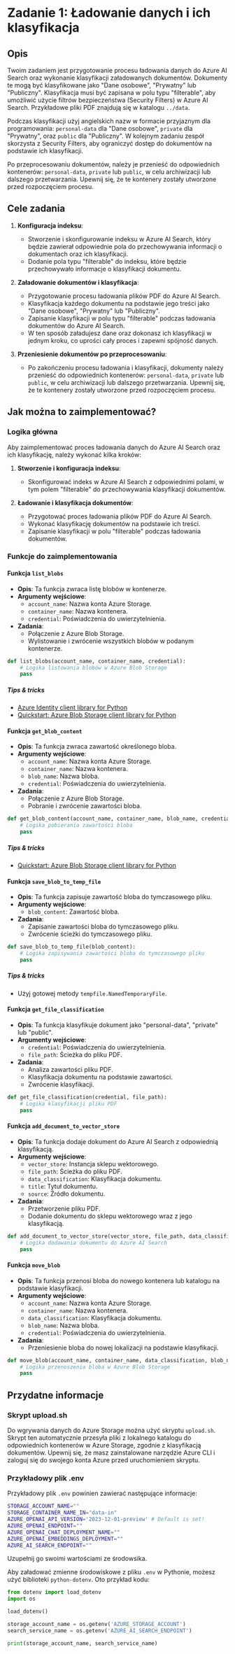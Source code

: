 # Zadanie 1: Ładowanie danych i ich klasyfikacja

## Opis

Twoim zadaniem jest przygotowanie procesu ładowania danych do Azure AI Search oraz wykonanie klasyfikacji załadowanych dokumentów. Dokumenty te mogą być klasyfikowane jako "Dane osobowe", "Prywatny" lub "Publiczny". Klasyfikacja musi być zapisana w polu typu "filterable", aby umożliwić użycie filtrów bezpieczeństwa (Security Filters) w Azure AI Search. Przykładowe pliki PDF znajdują się w katalogu `../data`.

Podczas klasyfikacji użyj angielskich nazw w formacie przyjaznym dla programowania: `personal-data` dla "Dane osobowe", `private` dla "Prywatny", oraz `public` dla "Publiczny". W kolejnym zadaniu zespół skorzysta z Security Filters, aby ograniczyć dostęp do dokumentów na podstawie ich klasyfikacji.

Po przeprocesowaniu dokumentów, należy je przenieść do odpowiednich kontenerów: `personal-data`, `private` lub `public`, w celu archiwizacji lub dalszego przetwarzania. Upewnij się, że te kontenery zostały utworzone przed rozpoczęciem procesu.

## Cele zadania

1. **Konfiguracja indeksu**:
   - Stworzenie i skonfigurowanie indeksu w Azure AI Search, który będzie zawierał odpowiednie pola do przechowywania informacji o dokumentach oraz ich klasyfikacji.
   - Dodanie pola typu "filterable" do indeksu, które będzie przechowywało informacje o klasyfikacji dokumentu.

2. **Załadowanie dokumentów i klasyfikacja**:
   - Przygotowanie procesu ładowania plików PDF do Azure AI Search.
   - Klasyfikacja każdego dokumentu na podstawie jego treści jako "Dane osobowe", "Prywatny" lub "Publiczny".
   - Zapisanie klasyfikacji w polu typu "filterable" podczas ładowania dokumentów do Azure AI Search.
   - W ten sposób załadujesz dane oraz dokonasz ich klasyfikacji w jednym kroku, co uprości cały proces i zapewni spójność danych.

3. **Przeniesienie dokumentów po przeprocesowaniu**:
   - Po zakończeniu procesu ładowania i klasyfikacji, dokumenty należy przenieść do odpowiednich kontenerów: `personal-data`, `private` lub `public`, w celu archiwizacji lub dalszego przetwarzania. Upewnij się, że te kontenery zostały utworzone przed rozpoczęciem procesu.

## Jak można to zaimplementować?

### Logika główna

Aby zaimplementować proces ładowania danych do Azure AI Search oraz ich klasyfikację, należy wykonać kilka kroków:

1. **Stworzenie i konfiguracja indeksu**:
   - Skonfigurować indeks w Azure AI Search z odpowiednimi polami, w tym polem "filterable" do przechowywania klasyfikacji dokumentów.

2. **Ładowanie i klasyfikacja dokumentów**:
   - Przygotować proces ładowania plików PDF do Azure AI Search.
   - Wykonać klasyfikację dokumentów na podstawie ich treści.
   - Zapisanie klasyfikacji w polu "filterable" podczas ładowania dokumentów.

### Funkcje do zaimplementowania

#### Funkcja `list_blobs`
- **Opis**: Ta funkcja zwraca listę blobów w kontenerze.
- **Argumenty wejściowe**:
  - `account_name`: Nazwa konta Azure Storage.
  - `container_name`: Nazwa kontenera.
  - `credential`: Poświadczenia do uwierzytelnienia.
- **Zadania**:
  - Połączenie z Azure Blob Storage.
  - Wylistowanie i zwrócenie wszystkich blobów w podanym kontenerze.

```python
def list_blobs(account_name, container_name, credential):
    # Logika listowania blobów w Azure Blob Storage
    pass
```

##### Tips & tricks

- [Azure Identity client library for Python](https://learn.microsoft.com/en-us/python/api/overview/azure/identity-readme?view=azure-python#authenticate-with-defaultazurecredential)
- [Quickstart: Azure Blob Storage client library for Python](https://learn.microsoft.com/en-us/azure/storage/blobs/storage-quickstart-blobs-python?tabs=managed-identity%2Croles-azure-portal%2Csign-in-azure-cli&pivots=blob-storage-quickstart-scratch)

#### Funkcja `get_blob_content`
- **Opis**: Ta funkcja zwraca zawartość określonego bloba.
- **Argumenty wejściowe**:
  - `account_name`: Nazwa konta Azure Storage.
  - `container_name`: Nazwa kontenera.
  - `blob_name`: Nazwa bloba.
  - `credential`: Poświadczenia do uwierzytelnienia.
- **Zadania**:
  - Połączenie z Azure Blob Storage.
  - Pobranie i zwrócenie zawartości bloba.

```python
def get_blob_content(account_name, container_name, blob_name, credential):
    # Logika pobierania zawartości bloba
    pass
```
##### Tips & tricks

- [Quickstart: Azure Blob Storage client library for Python](https://learn.microsoft.com/en-us/azure/storage/blobs/storage-quickstart-blobs-python?tabs=managed-identity%2Croles-azure-portal%2Csign-in-azure-cli&pivots=blob-storage-quickstart-scratch#download-blobs)

#### Funkcja `save_blob_to_temp_file`
- **Opis**: Ta funkcja zapisuje zawartość bloba do tymczasowego pliku.
- **Argumenty wejściowe**:
  - `blob_content`: Zawartość bloba.
- **Zadania**:
  - Zapisanie zawartości bloba do tymczasowego pliku.
  - Zwrócenie ścieżki do tymczasowego pliku.

```python
def save_blob_to_temp_file(blob_content):
    # Logika zapisywania zawartości bloba do tymczasowego pliku
    pass
```

##### Tips & tricks

- Użyj gotowej metody `tempfile.NamedTemporaryFile`.


#### Funkcja `get_file_classification`
- **Opis**: Ta funkcja klasyfikuje dokument jako "personal-data", "private" lub "public".
- **Argumenty wejściowe**:
  - `credential`: Poświadczenia do uwierzytelnienia.
  - `file_path`: Ścieżka do pliku PDF.
- **Zadania**:
  - Analiza zawartości pliku PDF.
  - Klasyfikacja dokumentu na podstawie zawartości.
  - Zwrócenie klasyfikacji.

```python
def get_file_classification(credential, file_path):
    # Logika klasyfikacji pliku PDF
    pass
```

#### Funkcja `add_document_to_vector_store`
- **Opis**: Ta funkcja dodaje dokument do Azure AI Search z odpowiednią klasyfikacją.
- **Argumenty wejściowe**:
  - `vector_store`: Instancja sklepu wektorowego.
  - `file_path`: Ścieżka do pliku PDF.
  - `data_classification`: Klasyfikacja dokumentu.
  - `title`: Tytuł dokumentu.
  - `source`: Źródło dokumentu.
- **Zadania**:
  - Przetworzenie pliku PDF.
  - Dodanie dokumentu do sklepu wektorowego wraz z jego klasyfikacją.

```python
def add_document_to_vector_store(vector_store, file_path, data_classification, title, source):
    # Logika dodawania dokumentu do Azure AI Search
    pass
```

#### Funkcja `move_blob`
- **Opis**: Ta funkcja przenosi bloba do nowego kontenera lub katalogu na podstawie klasyfikacji.
- **Argumenty wejściowe**:
  - `account_name`: Nazwa konta Azure Storage.
  - `container_name`: Nazwa kontenera.
  - `data_classification`: Klasyfikacja dokumentu.
  - `blob_name`: Nazwa bloba.
  - `credential`: Poświadczenia do uwierzytelnienia.
- **Zadania**:
  - Przeniesienie bloba do nowej lokalizacji na podstawie klasyfikacji.

```python
def move_blob(account_name, container_name, data_classification, blob_name, credential):
    # Logika przenoszenia bloba w Azure Blob Storage
    pass
```

## Przydatne informacje

### Skrypt upload.sh

Do wgrywania danych do Azure Storage można użyć skryptu `upload.sh`. Skrypt ten automatycznie przesyła pliki z lokalnego katalogu do odpowiednich kontenerów w Azure Storage, zgodnie z klasyfikacją dokumentów. Upewnij się, że masz zainstalowane narzędzie Azure CLI i zaloguj się do swojego konta Azure przed uruchomieniem skryptu.

### Przykładowy plik .env

Przykładowy plik `.env` powinien zawierać następujące informacje:

```bash
STORAGE_ACCOUNT_NAME=""
STORAGE_CONTAINER_NAME_IN="data-in"
AZURE_OPENAI_API_VERSION='2023-12-01-preview' # Default is set!
AZURE_OPENAI_ENDPOINT=""
AZURE_OPENAI_CHAT_DEPLOYMENT_NAME="" 
AZURE_OPENAI_EMBEDDINGS_DEPLOYMENT=""
AZURE_AI_SEARCH_ENDPOINT=""
```

Uzupełnij go swoimi wartościami ze środowsika.

Aby załadować zmienne środowiskowe z pliku `.env` w Pythonie, możesz użyć biblioteki `python-dotenv`. Oto przykład kodu:

```python
from dotenv import load_dotenv
import os

load_dotenv()

storage_account_name = os.getenv('AZURE_STORAGE_ACCOUNT')
search_service_name = os.getenv('AZURE_AI_SEARCH_ENDPOINT')

print(storage_account_name, search_service_name)
```